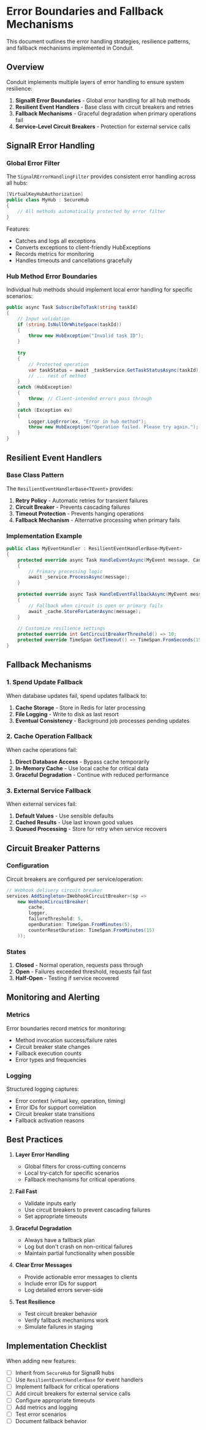 # Error Boundaries and Fallback Mechanisms

This document outlines the error handling strategies, resilience patterns, and fallback mechanisms implemented in Conduit.

## Overview

Conduit implements multiple layers of error handling to ensure system resilience:

1. **SignalR Error Boundaries** - Global error handling for all hub methods
2. **Resilient Event Handlers** - Base class with circuit breakers and retries
3. **Fallback Mechanisms** - Graceful degradation when primary operations fail
4. **Service-Level Circuit Breakers** - Protection for external service calls

## SignalR Error Handling

### Global Error Filter

The `SignalRErrorHandlingFilter` provides consistent error handling across all hubs:

```csharp
[VirtualKeyHubAuthorization]
public class MyHub : SecureHub
{
    // All methods automatically protected by error filter
}
```

Features:
- Catches and logs all exceptions
- Converts exceptions to client-friendly HubExceptions
- Records metrics for monitoring
- Handles timeouts and cancellations gracefully

### Hub Method Error Boundaries

Individual hub methods should implement local error handling for specific scenarios:

```csharp
public async Task SubscribeToTask(string taskId)
{
    // Input validation
    if (string.IsNullOrWhiteSpace(taskId))
    {
        throw new HubException("Invalid task ID");
    }
    
    try
    {
        // Protected operation
        var taskStatus = await _taskService.GetTaskStatusAsync(taskId);
        // ... rest of method
    }
    catch (HubException)
    {
        throw; // Client-intended errors pass through
    }
    catch (Exception ex)
    {
        Logger.LogError(ex, "Error in hub method");
        throw new HubException("Operation failed. Please try again.");
    }
}
```

## Resilient Event Handlers

### Base Class Pattern

The `ResilientEventHandlerBase<TEvent>` provides:

1. **Retry Policy** - Automatic retries for transient failures
2. **Circuit Breaker** - Prevents cascading failures
3. **Timeout Protection** - Prevents hanging operations
4. **Fallback Mechanism** - Alternative processing when primary fails

### Implementation Example

```csharp
public class MyEventHandler : ResilientEventHandlerBase<MyEvent>
{
    protected override async Task HandleEventAsync(MyEvent message, CancellationToken ct)
    {
        // Primary processing logic
        await _service.ProcessAsync(message);
    }
    
    protected override async Task HandleEventFallbackAsync(MyEvent message, CancellationToken ct)
    {
        // Fallback when circuit is open or primary fails
        await _cache.StoreForLaterAsync(message);
    }
    
    // Customize resilience settings
    protected override int GetCircuitBreakerThreshold() => 10;
    protected override TimeSpan GetTimeout() => TimeSpan.FromSeconds(15);
}
```

## Fallback Mechanisms

### 1. Spend Update Fallback

When database updates fail, spend updates fallback to:
1. **Cache Storage** - Store in Redis for later processing
2. **File Logging** - Write to disk as last resort
3. **Eventual Consistency** - Background job processes pending updates

### 2. Cache Operation Fallback

When cache operations fail:
1. **Direct Database Access** - Bypass cache temporarily
2. **In-Memory Cache** - Use local cache for critical data
3. **Graceful Degradation** - Continue with reduced performance

### 3. External Service Fallback

When external services fail:
1. **Default Values** - Use sensible defaults
2. **Cached Results** - Use last known good values
3. **Queued Processing** - Store for retry when service recovers

## Circuit Breaker Patterns

### Configuration

Circuit breakers are configured per service/operation:

```csharp
// Webhook delivery circuit breaker
services.AddSingleton<IWebhookCircuitBreaker>(sp =>
    new WebhookCircuitBreaker(
        cache, 
        logger, 
        failureThreshold: 5,
        openDuration: TimeSpan.FromMinutes(5),
        counterResetDuration: TimeSpan.FromMinutes(15)
    ));
```

### States

1. **Closed** - Normal operation, requests pass through
2. **Open** - Failures exceeded threshold, requests fail fast
3. **Half-Open** - Testing if service recovered

## Monitoring and Alerting

### Metrics

Error boundaries record metrics for monitoring:
- Method invocation success/failure rates
- Circuit breaker state changes
- Fallback execution counts
- Error types and frequencies

### Logging

Structured logging captures:
- Error context (virtual key, operation, timing)
- Error IDs for support correlation
- Circuit breaker state transitions
- Fallback activation reasons

## Best Practices

1. **Layer Error Handling**
   - Global filters for cross-cutting concerns
   - Local try-catch for specific scenarios
   - Fallback mechanisms for critical operations

2. **Fail Fast**
   - Validate inputs early
   - Use circuit breakers to prevent cascading failures
   - Set appropriate timeouts

3. **Graceful Degradation**
   - Always have a fallback plan
   - Log but don't crash on non-critical failures
   - Maintain partial functionality when possible

4. **Clear Error Messages**
   - Provide actionable error messages to clients
   - Include error IDs for support
   - Log detailed errors server-side

5. **Test Resilience**
   - Test circuit breaker behavior
   - Verify fallback mechanisms work
   - Simulate failures in staging

## Implementation Checklist

When adding new features:

- [ ] Inherit from `SecureHub` for SignalR hubs
- [ ] Use `ResilientEventHandlerBase` for event handlers
- [ ] Implement fallback for critical operations
- [ ] Add circuit breakers for external service calls
- [ ] Configure appropriate timeouts
- [ ] Add metrics and logging
- [ ] Test error scenarios
- [ ] Document fallback behavior